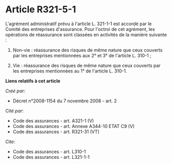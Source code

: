 # Article R321-5-1

L'agrément administratif prévu à l'article L. 321-1-1 est accordé par le Comité des entreprises d'assurance. Pour l'octroi de
cet agrément, les opérations de réassurance sont classées en activités de la manière suivante : 

1. Non-vie : réassurance des risques de même nature que ceux couverts par les entreprises mentionnées aux 2° et 3° de
l'article L. 310-1 ; 

2. Vie : réassurance des risques de même nature que ceux couverts par les entreprises mentionnées au 1° de l'article L.
310-1.

**Liens relatifs à cet article**

_Créé par_:

  - Décret n°2008-1154 du 7 novembre 2008 - art. 2

_Cité par_:

  - Code des assurances - art. A321-1 (V)
  - Code des assurances - art. Annexe A344-10 ETAT C9 (V)
  - Code des assurances - art. R321-31 (VT)

_Cite_:

  - Code des assurances - art. L310-1
  - Code des assurances - art. L321-1-1

